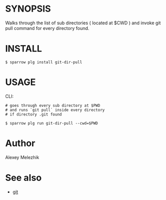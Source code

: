 # SYNOPSIS

Walks through the list of sub directories ( located at $CWD ) and invoke git pull command for every directory found.

# INSTALL

    $ sparrow plg install git-dir-pull

# USAGE

CLI:

    # goes through every sub directory at $PWD
    # and runs `git pull` inside every directory
    # if directory .git found

    $ sparrow plg run git-dir-pull --cwd=$PWD

# Author

Alexey Melezhik

# See also

* [git](https://git-scm.com/)

